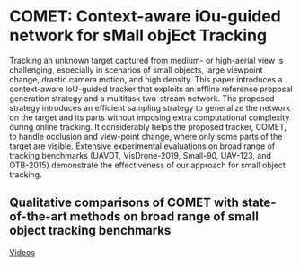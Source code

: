 # COMET: Context-aware iOu-guided network for sMall objEct Tracking
Tracking an unknown target captured from medium- or high-aerial view is challenging, especially in scenarios of small objects, large viewpoint change, drastic camera motion, and high density. This paper introduces a context-aware IoU-guided tracker that exploits an offline reference proposal generation strategy and a multitask two-stream network. The proposed strategy introduces an efficient sampling strategy to generalize the network on the target and its parts without imposing extra computational complexity during online tracking. It considerably helps the proposed tracker, COMET, to handle occlusion and view-point change, where only some parts of the target are visible. Extensive experimental evaluations on broad range of tracking benchmarks (UAVDT, VisDrone-2019, Small-90, UAV-123, and OTB-2015) demonstrate the effectiveness of our approach for small object tracking.
## Qualitative comparisons of COMET with state-of-the-art methods on broad range of small object tracking benchmarks
[Videos](https://www.youtube.com/watch?v=wG9Ca2cRPik&feature=youtu.be)
